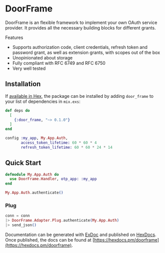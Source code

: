 # DoorFrame

DoorFrame is an flexible framework to implement your own OAuth service provider. It provides all the necessary building blocks for different grants.

Features

* Supports authorization code, client credentials, refresh token and password grant, as well as extension grants, with scopes out of the box
* Unopinionated about storage
* Fully compliant with RFC 6749 and RFC 6750
* Very well tested

## Installation

If [available in Hex](https://hex.pm/docs/publish), the package can be installed
by adding `door_frame` to your list of dependencies in `mix.exs`:

```elixir
def deps do
  [
    {:door_frame, "~> 0.1.0"}
  ]
end
```

```elixir
config :my_app, My.App.Auth,
       access_token_lifetime: 60 * 60 * 4
       refresh_token_lifetime: 60 * 60 * 24 * 14
```

## Quick Start

```elixir
defmodule My.App.Auth do
  use DoorFrame.Handler, otp_app: :my_app
end
```

```elixir
My.App.Auth.authenticate()
```

### Plug

```elixir
conn = conn
|> DoorFrame.Adapter.Plug.authenticate(My.App.Auth)
|> send_json()
```

Documentation can be generated with [ExDoc](https://github.com/elixir-lang/ex_doc)
and published on [HexDocs](https://hexdocs.pm). Once published, the docs can
be found at [https://hexdocs.pm/doorframe](https://hexdocs.pm/doorframe).
